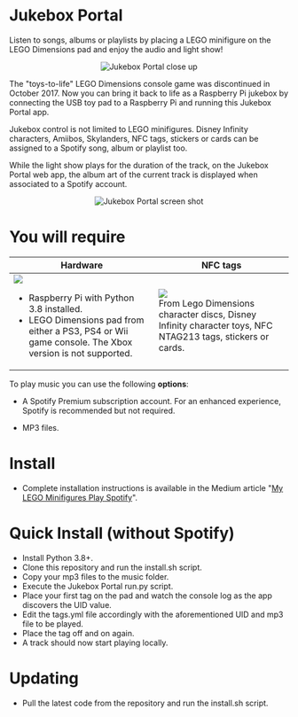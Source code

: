 # Jukebox Portal

Listen to songs, albums or playlists by placing a LEGO minifigure on the 
LEGO Dimensions pad and enjoy the audio and light show!
<p align="center">
  <img src="https://cdn-images-1.medium.com/max/800/1*v3m7mg7Y_Vzy2y8O8gKXMQ.jpeg" alt="Jukebox Portal close up"/>
</p>
The "toys-to-life" LEGO Dimensions console game was discontinued in October 2017. 
Now you can bring it back to life as a Raspberry Pi jukebox by connecting the USB 
toy pad to a Raspberry Pi and running this Jukebox Portal app.
<p/>
<p/>
Jukebox control is not limited to LEGO minifigures. Disney Infinity 
characters, Amiibos, Skylanders, NFC tags, stickers or cards can be assigned to a Spotify song, 
album or playlist too.

While the light show plays for the duration of the track, on the Jukebox Portal 
web app, the album art of the current track is displayed when associated to a Spotify account. 
<p align="center">
  <img src="https://cdn-images-1.medium.com/max/640/1*A4Dv2PbAeniEmNKmR2469g.png" alt="Jukebox Portal screen shot"/>
</p>

# You will require

| Hardware | NFC tags |
| --- | --- |
| <img src="https://cdn-images-1.medium.com/max/400/1*CAcSKjlKsD9Ld-iuKsCY-Q.jpeg"><br><ul><li>Raspberry Pi with Python 3.8 installed.</li><li>LEGO Dimensions pad from either a PS3, PS4 or Wii game console. The Xbox version is not supported.</li></ul>| <img src="https://cdn-images-1.medium.com/max/400/1*UtAav5Iu2iOGxoS7a1nzTg.png"><br>From Lego Dimensions character discs, Disney Infinity character toys, NFC NTAG213 tags, stickers or cards. |

To play music you can use the following **options**:

* A Spotify Premium subscription account. For an enhanced experience, Spotify is recommended but not required.

* MP3 files. 

# Install

* Complete installation instructions is available in the Medium article "[My LEGO Minifigures Play Spotify](https://medium.com/@mellican/my-lego-minifigures-play-spotify-dc397e83280e)".

# Quick Install (without Spotify)

* Install Python 3.8+.
* Clone this repository and run the install.sh script.
* Copy your mp3 files to the music folder.
* Execute the Jukebox Portal run.py script.
* Place your first tag on the pad and watch the console log as the app discovers the UID value.
* Edit the tags.yml file accordingly with the aforementioned UID and mp3 file to be played.
* Place the tag off and on again. 
* A track should now start playing locally.

# Updating

* Pull the latest code from the repository and run the install.sh script.
